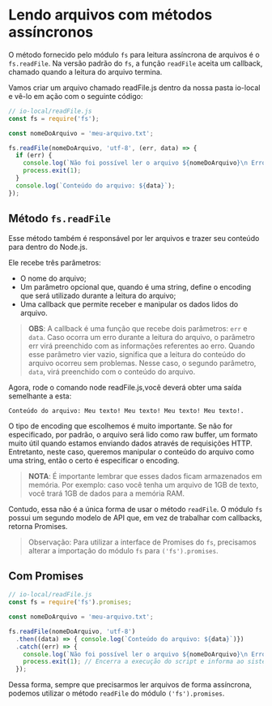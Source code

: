 # Lendo arquivos com métodos assíncronos
O método fornecido pelo módulo `fs` para leitura assíncrona de arquivos é o `fs.readFile`. Na versão padrão do `fs`, a função `readFile` aceita um callback, chamado quando a leitura do arquivo termina.

Vamos criar um arquivo chamado readFile.js dentro da nossa pasta io-local e vê-lo em ação com o seguinte código:
```js
// io-local/readFile.js
const fs = require('fs');

const nomeDoArquivo = 'meu-arquivo.txt';

fs.readFile(nomeDoArquivo, 'utf-8', (err, data) => {
  if (err) {
    console.log(`Não foi possível ler o arquivo ${nomeDoArquivo}\n Erro: ${err}`);
    process.exit(1);
  }
  console.log(`Conteúdo do arquivo: ${data}`);
});
```


## Método `fs.readFile`
Esse método também é responsável por ler arquivos e trazer seu conteúdo para dentro do Node.js.

Ele recebe três parâmetros:
- O nome do arquivo;
- Um parâmetro opcional que, quando é uma string, define o encoding que será utilizado durante a leitura do arquivo;
- Uma callback que permite receber e manipular os dados lidos do arquivo.

> **OBS**: A callback é uma função que recebe dois parâmetros: `err` e `data`. Caso ocorra um erro durante a leitura do arquivo, o parâmetro err virá preenchido com as informações referentes ao erro. Quando esse parâmetro vier vazio, significa que a leitura do conteúdo do arquivo ocorreu sem problemas. Nesse caso, o segundo parâmetro, `data`, virá preenchido com o conteúdo do arquivo.

Agora, rode o comando node readFile.js,você deverá obter uma saída semelhante a esta:
```
Conteúdo do arquivo: Meu texto! Meu texto! Meu texto! Meu texto!.
```

O tipo de encoding que escolhemos é muito importante. Se não for especificado, por padrão, o arquivo será lido como raw buffer, um formato muito útil quando estamos enviando dados através de requisições HTTP. Entretanto, neste caso, queremos manipular o conteúdo do arquivo como uma string, então o certo é especificar o encoding.
> **NOTA**: É importante lembrar que esses dados ficam armazenados em memória. Por exemplo: caso você tenha um arquivo de 1GB de texto, você trará 1GB de dados para a memória RAM.

Contudo, essa não é a única forma de usar o método `readFile`. O módulo `fs` possui um segundo modelo de API que, em vez de trabalhar com callbacks, retorna Promises.
> Observação: Para utilizar a interface de Promises do `fs`, precisamos alterar a importação do módulo `fs` para `('fs').promises`.


## Com Promises
```js
// io-local/readFile.js
const fs = require('fs').promises;

const nomeDoArquivo = 'meu-arquivo.txt';

fs.readFile(nomeDoArquivo, 'utf-8')
  .then((data) => { console.log(`Conteúdo do arquivo: ${data}`)})
  .catch((err) => {
    console.log(`Não foi possível ler o arquivo ${nomeDoArquivo}\n Erro: ${err}`);
    process.exit(1); // Encerra a execução do script e informa ao sistema operacional que houve um erro com código
  });
```

Dessa forma, sempre que precisarmos ler arquivos de forma assíncrona, podemos utilizar o método `readFile` do módulo `('fs').promises`.
